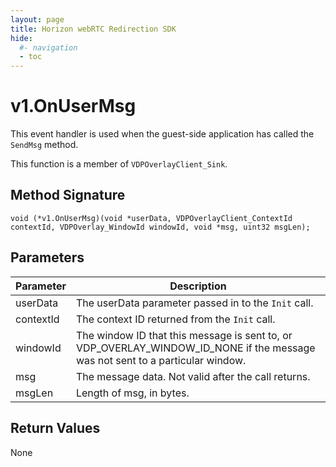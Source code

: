 ```yaml
---
layout: page
title: Horizon webRTC Redirection SDK
hide:
  #- navigation
  - toc
---
```

# v1.OnUserMsg 

This event handler is used when the guest-side application has called the `SendMsg` method.

This function is a member of `VDPOverlayClient_Sink`.

## Method Signature
```
void (*v1.OnUserMsg)(void *userData, VDPOverlayClient_ContextId contextId, VDPOverlay_WindowId windowId, void *msg, uint32 msgLen);
```

## Parameters

| Parameter | Description |
| --------- | ----------- |
| userData | The userData parameter passed in to the `Init` call. |
| contextId | The context ID returned from the `Init` call. |
| windowId | The window ID that this message is sent to, or VDP_OVERLAY_WINDOW_ID_NONE if the message was not sent to a particular window. |
| msg | The message data. Not valid after the call returns. |
| msgLen | Length of msg, in bytes. |

## Return Values

None


